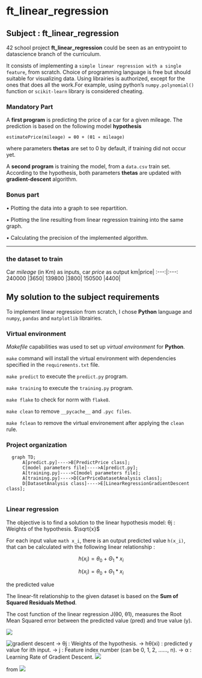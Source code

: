 # ft_linear_regression

## Subject : ft_linear_regression

42 school project **ft_linear_regression** could be seen as an entrypoint to datascience branch of the curriculum.

It consists of implementing a ```simple linear regression with a single feature```, from scratch. Choice of programming language is free but should suitable for visualizing data. Using librairies is authorized, except for the ones that does all the work.For example, using python’s ```numpy.polynomial()``` function or ```scikit-learn``` library is considered cheating.

### Mandatory Part

A **first program** is predicting the price of a car for a given mileage. The prediction is based on the following model **hypothesis**

`estimatePrice(mileage) = θ0 + (θ1 ∗ mileage)`

where parameters **thetas** are set to 0 by default, if training did not occur yet.

A **second program** is training the model, from a ```data.csv``` train set. According to the hypothesis, both parameters **thetas** are updated with **gradient-descent** algorithm.

### Bonus part

• Plotting the data into a graph to see repartition.

• Plotting the line resulting from linear regression training into the same graph.

• Calculating the precision of the implemented algorithm.

---

### the dataset to train

Car _mileage_ (in Km) as inputs, car _price_ as output
km|price|
:---:|:---:
240000 |3650|
139800 |3800|
150500 |4400|


## My solution to the subject requirements

To implement linear regression from scratch, I chose **Python** language and ```numpy```, ```pandas``` and ```matplotlib``` librairies.

### Virtual environment

_Makefile_ capabilities was used to set up _virtual environment_ for **Python**.

```make``` command will install the virtual environment with dependencies specified in the ```requirements.txt``` file.

```make predict``` to execute the ```predict.py``` program.

```make training``` to execute the ```training.py``` program.

```make flake``` to check for norm with ```flake8```.

```make clean``` to remove ```__pycache__```  and ```.pyc files```.

```make fclean``` to remove the virtual environement after applying the ```clean``` rule.

### Project organization

```mermaid
  graph TD;
      A[predict.py]---->B[PredictPrice class];
      C[model parameters file]---->A[predict.py];
      A[training.py]---->C[model parameters file];
      A[training.py]---->D[CarPriceDatasetAnalysis class];
      D[DatasetAnalysis class]---->E[LinearRegressionGradientDescent class];
      
```

### Linear regression

The objective is to find a solution to the linear hypothesis model:
  θj     :  Weights of the hypothesis.
$\sqrt{x}$

For each input value ```math x_i```, there is an output predicted value ```h(x_i)```, that can be calculated with the following linear relationship :

```math
h(x_i)=θ_0 +  \Theta_1 * x_i
```

$$h(x_i)=θ_0 +  \Theta_1 * x_i$$

the predicted value

The linear-fit relationship to the given dataset is based on the **Sum of Squared Residuals Method**.

The cost function of the linear regression J(θ0, θ1), measures the Root Mean Squared error between the predicted value (pred) and true value (y).



![](https://lh4.googleusercontent.com/arnL-sR0q4Evfgpb3b8e7YwldPQvS9YxFWcvHVikTYeshX2z_z7pW2B189kuCseBPe-bJabS4384cjzJKJL-HZHE1uS1h92whqhKitt-KkTYhTyWOG9sIYHiyFDYoop1fYryjpip)

![gradient descent](https://www.geeksforgeeks.org/gradient-descent-in-linear-regression/)
-> θj     : Weights of the hypothesis.
-> hθ(xi) : predicted y value for ith input.
-> j     : Feature index number (can be 0, 1, 2, ......, n).
-> α     : Learning Rate of Gradient Descent.
![](https://media.geeksforgeeks.org/wp-content/uploads/Cost-Function.jpg)

from 
![](https://www.geeksforgeeks.org/how-to-implement-a-gradient-descent-in-python-to-find-a-local-minimum/)
